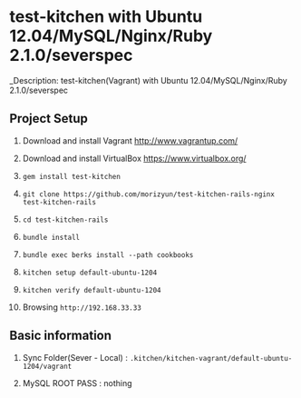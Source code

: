 # test-kitchen with Ubuntu 12.04/MySQL/Nginx/Ruby 2.1.0/severspec

_Description: test-kitchen(Vagrant) with Ubuntu 12.04/MySQL/Nginx/Ruby 2.1.0/severspec

## Project Setup

1. Download and install Vagrant http://www.vagrantup.com/

2. Download and install VirtualBox https://www.virtualbox.org/

3. `gem install test-kitchen`

4. `git clone https://github.com/morizyun/test-kitchen-rails-nginx test-kitchen-rails`

5. `cd test-kitchen-rails`

6. `bundle install`

7. `bundle exec berks install --path cookbooks`

8. `kitchen setup default-ubuntu-1204`

9. `kitchen verify default-ubuntu-1204`

10. Browsing `http://192.168.33.33`

## Basic information

1. Sync Folder(Sever - Local) : `.kitchen/kitchen-vagrant/default-ubuntu-1204/vagrant`

2. MySQL ROOT PASS : nothing

